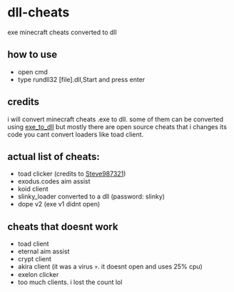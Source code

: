 # dll-cheats
exe minecraft cheats converted to dll
## how to use
- open cmd
- type rundll32 [file].dll,Start and press enter
## credits
i will convert minecraft cheats .exe to dll. 
some of them can be converted using [exe_to_dll](https://github.com/hasherezade/exe_to_dll/) but mostly there are open source cheats that i changes its code
you cant convert loaders like toad client.
## actual list of cheats:
- toad clicker (credits to [Steve987321](https://github.com/Steve987321/toadclicker/))
- exodus.codes aim assist
- koid client
- slinky_loader converted to a dll (password: slinky)
- dope v2 (exe v1 didnt open)
## cheats that doesnt work
- toad client
- eternal aim assist
- crypt client
- akira client (it was a virus :skull:. it doesnt open and uses 25% cpu)
- exelon clicker
- too much clients. i lost the count lol

  
